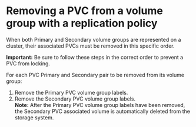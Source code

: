# Removing a PVC from a volume group with a replication policy

When both Primary and Secondary volume groups are represented on a cluster, their associated PVCs must be removed in this specific order.

**Important:** Be sure to follow these steps in the correct order to prevent a PVC from locking.

For each PVC Primary and Secondary pair to be removed from its volume group:
   1. Remove the Primary PVC volume group labels.
   2. Remove the Secondary PVC volume group labels.<br>
    **Note:** After the Primary PVC volume group labels have been removed, the Secondary PVC associated volume is automatically deleted from the storage system.
